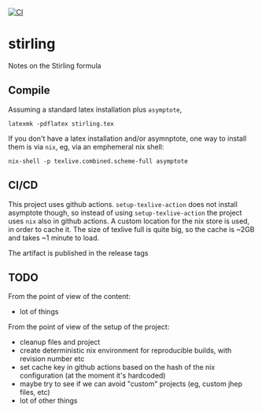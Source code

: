[![CI](https://github.com/alessandrocandolini/stirling/actions/workflows/ci.yml/badge.svg)](https://github.com/alessandrocandolini/stirling/actions/workflows/ci.yml)

# stirling
Notes on the Stirling formula

## Compile

Assuming a standard latex installation plus `asymptote`, 
```
latexmk -pdflatex stirling.tex
```

If you don't have a latex installation and/or asymnptote, one way to install them is via `nix`, eg, via an emphemeral nix shell: 
```
nix-shell -p texlive.combined.scheme-full asymptote
```

## CI/CD 

This project uses github actions. `setup-texlive-action` does not install asymptote though, so instead of using `setup-texlive-action` the project uses `nix` also in github actions. A custom location for the nix store is used, in order to cache it. The size of texlive full is quite big, so the cache is ~2GB and takes ~1 minute to load. 

The artifact is published in the release tags

## TODO 

From the point of view of the content:
* lot of things 

From the point of view of the setup of the project:
* cleanup files and project
* create deterministic nix environment for reproducible builds, with revision number etc 
* set cache key in github actions based on the hash of the nix configuration (at the moment it's hardcoded) 
* maybe try to see if we can avoid "custom" projects (eg, custom jhep files, etc) 
* lot of other things 


